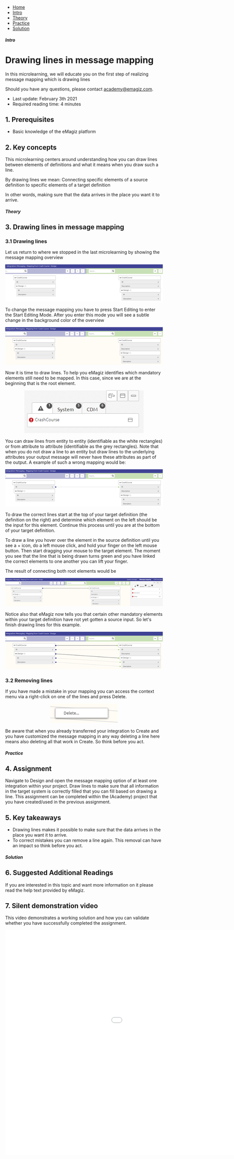 <div class="ez-academy">
	<div class="ez-academy__body">
		<main class="micro-learning">
		<ul class="doc-nav">
			<li class="doc-nav__item"><a href="../../docs/microlearning/crashcourse-platform-index" class="doc-nav__link">Home</a></li>
			<li class="doc-nav__item"><a href="#intro" class="doc-nav__link">Intro</a></li>
			<li class="doc-nav__item"><a href="#theory" class="doc-nav__link">Theory</a></li>
			<li class="doc-nav__item"><a href="#practice" class="doc-nav__link">Practice</a></li>
			<li class="doc-nav__item"><a href="#solution" class="doc-nav__link">Solution</a></li>
		</ul>

<div class="doc">

##### Intro

# Drawing lines in message mapping
In this microlearning, we will educate you on the first step of realizing message mapping which is drawing lines

Should you have any questions, please contact academy@emagiz.com.

- Last update: February 3th 2021
- Required reading time: 4 minutes

## 1. Prerequisites
- Basic knowledge of the eMagiz platform

## 2. Key concepts
This microlearning centers around understanding how you can draw lines between elements of definitions and what it means when you draw such a line.

By drawing lines we mean: Connecting specific elements of a source definition to specific elements of a target definition

In other words, making sure that the data arrives in the place you want it to arrive.

##### Theory

## 3. Drawing lines in message mapping

### 3.1 Drawing lines

Let us return to where we stopped in the last microlearning by showing the message mapping overview

<p align="center"><img src="../../img/microlearning/crashcourse-platform-design-what-is-a-message-mapping--message-mapping-overview.png"></p>

To change the message mapping you have to press Start Editing to enter the Start Editing Mode. 
After you enter this mode you will see a subtle change in the background color of the overview

<p align="center"><img src="../../img/microlearning/crashcourse-platform-design-drawing-lines-in-message-mapping--message-mapping-overview-start-editing.png"></p>

Now it is time to draw lines. To help you eMagiz identifies which mandatory elements still need to be mapped. In this case, since we are at the beginning that is the root element.

<p align="center"><img src="../../img/microlearning/crashcourse-platform-design-drawing-lines-in-message-mapping--message-mapping-overview-emagiz-feedback.png"></p>

You can draw lines from entity to entity (identifiable as the white rectangles) or from attribute to attribute (identifiable as the grey rectangles).
Note that when you do not draw a line to an entity but draw lines to the underlying attributes your output message will never have these attributes as part of the output.
A example of such a wrong mapping would be:

<p align="center"><img src="../../img/microlearning/crashcourse-platform-design-drawing-lines-in-message-mapping--wrong-mapping.png"></p>

To draw the correct lines start at the top of your target definition (the definition on the right) and determine which element on the left should be the input for this element.
Continue this process until you are at the bottom of your target definition.

To draw a line you hover over the element in the source definition until you see a + icon, do a left mouse click, and hold your finger on the left mouse button. 
Then start dragging your mouse to the target element. 
The moment you see that the line that is being drawn turns green and you have linked the correct elements to one another you can lift your finger.

The result of connecting both root elements would be

<p align="center"><img src="../../img/microlearning/crashcourse-platform-design-drawing-lines-in-message-mapping--result-first-drawing-of-line.png"></p>

Notice also that eMagiz now tells you that certain other mandatory elements within your target definition have not yet gotten a source input. 
So let's finish drawing lines for this example.

<p align="center"><img src="../../img/microlearning/crashcourse-platform-design-drawing-lines-in-message-mapping--result-finished-drawing.png"></p>

### 3.2 Removing lines
If you have made a mistake in your mapping you can access the context menu via a right-click on one of the lines and press Delete.

<p align="center"><img src="../../img/microlearning/crashcourse-platform-design-drawing-lines-in-message-mapping--remove-lines-context-menu.png"></p>

Be aware that when you already transferred your integration to Create and you have customized the message mapping in any way deleting a line here means also deleting all that work in Create. 
So think before you act.

##### Practice

## 4. Assignment

Navigate to Design and open the message mapping option of at least one integration within your project. 
Draw lines to make sure that all information in the target system is correctly filled that you can fill based on drawing a line.
This assignment can be completed within the (Academy) project that you have created/used in the previous assignment.

## 5. Key takeaways

- Drawing lines makes it possible to make sure that the data arrives in the place you want it to arrive.
- To correct mistakes you can remove a line again. This removal can have an impact so think before you act.

##### Solution

## 6. Suggested Additional Readings

If you are interested in this topic and want more information on it please read the help text provided by eMagiz.

## 7. Silent demonstration video

This video demonstrates a working solution and how you can validate whether you have successfully completed the assignment.

<iframe width="1280" height="720" src="../../vid/microlearning/crashcourse-platform-design-drawing-lines-in-message-mapping.mp4" frameborder="0" allow="accelerometer; autoplay; clipboard-write; encrypted-media; gyroscope; picture-in-picture" allowfullscreen></iframe>

</div>
</main>
</div>
</div>